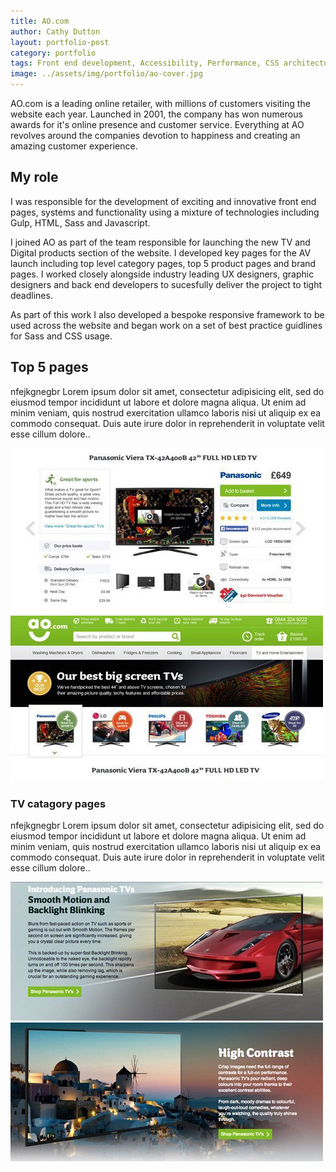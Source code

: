 ```yaml
---
title: AO.com
author: Cathy Dutton
layout: portfolio-post
category: portfolio
tags: Front end development, Accessibility, Performance, CSS architecture
image: ../assets/img/portfolio/ao-cover.jpg
---
```



<p class="highlight-quote">AO.com is a leading online retailer, with millions of customers visiting the website each year. Launched in 2001, the company has won numerous awards for it's online presence and customer service. Everything at AO revolves around the companies devotion to happiness and  creating an amazing customer experience.</p>




<h2 class="heading">My role</h2>
I was responsible for the development of exciting and innovative front end pages, systems and functionality using a mixture of technologies including Gulp, HTML, Sass and Javascript. 

I joined AO as part of the team responsible for launching the new TV and Digital products section of the website. I developed key pages for the AV launch including top level category pages, top 5 product pages and brand pages. I worked closely alongside industry leading UX designers, graphic designers and back end developers to sucesfully deliver the project to tight deadlines.

As part of this work I also developed a bespoke responsive framework to be used across the website and began work on a set of best practice guidlines for Sass and CSS usage.


<h2 class="heading">Top 5 pages</h2>

nfejkgnegbr Lorem ipsum dolor sit amet, consectetur adipisicing elit, sed do eiusmod tempor incididunt ut labore et dolore magna aliqua. Ut enim ad minim veniam, quis nostrud exercitation ullamco laboris nisi ut aliquip ex ea commodo consequat. Duis aute irure dolor in reprehenderit in voluptate velit esse cillum dolore..  



<section class="portfolio-images">
<div class="portfolio-piece-wrapper">
    <div class="portfolio-piece">
        <img src="../assets/img/portfolio/ao/ao-top-5-one.jpg" class="portfolio-piece__img"  alt="Top 5 TV page for AO.com">
    </div>
</div>
<div class="portfolio-piece-wrapper">
    <div class="portfolio-piece">
        <img src="../assets/img/portfolio/ao/ao-top-5-two.jpg" class="portfolio-piece__img"  alt="Top 5 TV page for AO.com">
    </div>
</div>
</section>


<h3 class="heading">TV catagory pages</h3>

nfejkgnegbr Lorem ipsum dolor sit amet, consectetur adipisicing elit, sed do eiusmod tempor incididunt ut labore et dolore magna aliqua. Ut enim ad minim veniam, quis nostrud exercitation ullamco laboris nisi ut aliquip ex ea commodo consequat. Duis aute irure dolor in reprehenderit in voluptate velit esse cillum dolore..  

<section class="portfolio-images">
    <div class="portfolio-piece-wrapper">
        <div class="portfolio-piece">
            <img src="../assets/img/portfolio/ao/ao-cat-one.jpg" class="portfolio-piece__img"  alt="Top 5 TV page for AO.com">
        </div>
    </div>
    <div class="portfolio-piece-wrapper">
        <div class="portfolio-piece">
            <img src="../assets/img/portfolio/ao/ao-cat-two.jpg" class="portfolio-piece__img"  alt="Top 5 TV page for AO.com">
        </div>
    </div>
</section>




